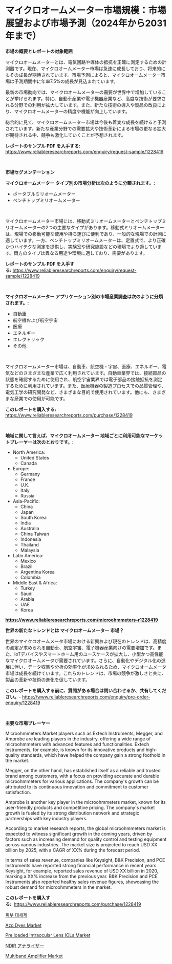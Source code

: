 <p><h1>マイクロオームメーター市場規模：市場展望および市場予測（2024年から2031年まで）</h1></p><p><strong>市場の概要とレポートの対象範囲</strong></p>
<p><p>マイクロオームメーターとは、電気回路や導体の抵抗を正確に測定するための計測器です。現在、マイクロオームメーター市場は急速に成長しており、将来的にもその成長が期待されています。市場予測によると、マイクロオームメーター市場は予測期間中に年率7.5%の成長が見込まれています。</p><p>最新の市場動向では、マイクロオームメーターの需要が世界中で増加していることが挙げられます。特に、自動車産業や電子機器産業など、高度な技術が要求される分野での利用が拡大しています。また、新たな技術の導入や製品の改良により、マイクロオームメーターの精度や機能が向上しています。</p><p>総合的に見て、マイクロオームメーター市場は今後も着実な成長を続けると予測されています。新たな産業分野での需要拡大や技術革新による市場の更なる拡大が期待される中、競争も激化していくことが予想されます。</p></p>
<p><strong>レポートのサンプル PDF を入手する:</strong> <a href="https://www.reliableresearchreports.com/enquiry/request-sample/1228419">https://www.reliableresearchreports.com/enquiry/request-sample/1228419</a></p>
<p>&nbsp;</p>
<p><strong>市場セグメンテーション</strong></p>
<p><strong>マイクロオームメーター タイプ別の市場分析は次のように分類されます。:</strong></p>
<p><ul><li>ポータブルミリオームメーター</li><li>ベンチトップミリオームメーター</li></ul></p>
<p>&nbsp;</p>
<p><p>マイクロオームメーター市場には、移動式ミリオームメーターとベンチトップミリオームメーターの2つの主要なタイプがあります。移動式ミリオームメーターは、現場での移動可能な使用や持ち運びに便利であり、一般的な現場での計測に適しています。一方、ベンチトップミリオームメーターは、定置式で、より正確かつハイテクな測定を提供し、実験室や研究施設などの環境でより適しています。両方のタイプは異なる用途や環境に適しており、需要があります。</p></p>
<p><strong>レポートのサンプル PDF を入手する:</strong>&nbsp;<a href="https://www.reliableresearchreports.com/enquiry/request-sample/1228419">https://www.reliableresearchreports.com/enquiry/request-sample/1228419</a></p>
<p>&nbsp;</p>
<p><strong> マイクロオームメーター アプリケーション別の市場産業調査は次のように分類されます。:</strong></p>
<p><ul><li>自動車</li><li>航空機および航空宇宙</li><li>医療</li><li>エネルギー</li><li>エレクトリック</li><li>その他</li></ul></p>
<p>&nbsp;</p>
<p><p>マイクロオームメーター市場は、自動車、航空機・宇宙、医療、エネルギー、電気などのさまざまな産業で広く利用されています。自動車業界では、接続部品の状態を確認するために使用され、航空宇宙業界では電子部品の接触抵抗を測定するために利用されています。また、医療機器の製造プロセスでの品質管理や、電気工学の研究開発など、さまざまな目的で使用されています。他にも、さまざまな産業での使用が可能です。</p></p>
<p><strong>このレポートを購入する:</strong>&nbsp; <a href="https://www.reliableresearchreports.com/purchase/1228419">https://www.reliableresearchreports.com/purchase/1228419</a></p>
<p>&nbsp;</p>
<p><strong>地域に関して言えば、マイクロオームメーター 地域ごとに利用可能なマーケットプレーヤーは次のとおりです。:</strong></p>
<p><ul>
    <li>
        North America:
        <ul>
            <li>United States</li>
            <li>Canada</li>
        </ul>
    </li>
    <li>
        Europe:
        <ul>
            <li>Germany</li>
            <li>France</li>
            <li>U.K.</li>
            <li>Italy</li>
            <li>Russia</li>
        </ul>
    </li>
    <li>
        Asia-Pacific:
        <ul>
            <li>China</li>
            <li>Japan</li>
            <li>South Korea</li>
            <li>India</li>
            <li>Australia</li>
            <li>China Taiwan</li>
            <li>Indonesia</li>
            <li>Thailand</li>
            <li>Malaysia</li>
        </ul>
    </li>
    <li>
        Latin America:
        <ul>
            <li>Mexico</li>
            <li>Brazil</li>
            <li>Argentina Korea</li>
            <li>Colombia</li>
        </ul>
    </li>
    <li>
        Middle East & Africa:
        <ul>
            <li>Turkey</li>
            <li>Saudi</li>
            <li>Arabia</li>
            <li>UAE</li>
            <li>Korea</li>
        </ul>
    </li>
    </ul></p>
<p><strong><a href="https://www.reliableresearchreports.com/microohmmeters-r1228419">https://www.reliableresearchreports.com/microohmmeters-r1228419</a></strong>&nbsp;</p>
<p><strong>世界の新たなトレンドとは マイクロオームメーター 市場？</strong></p>
<p><p>世界のマイクロオームメータ市場における新興および現在のトレンドは、高精度の測定が求められる自動車、航空宇宙、電子機器産業向けの需要増加です。また、IoTデバイスやスマートホーム用のユースケースが拡大し、小型かつ高性能なマイクロオームメータが需要されています。さらに、自動化やデジタル化の進展に伴い、データ収集や分析の効率化が求められるため、マイクロオームメータ市場は成長を続けています。これらのトレンドは、市場の競争が激しさと共に、製品の革新や技術の進化を促しています。</p></p>
<p><strong>このレポートを購入する前に、質問がある場合は問い合わせるか、共有してください。</strong>- <a href="https://www.reliableresearchreports.com/enquiry/pre-order-enquiry/1228419">https://www.reliableresearchreports.com/enquiry/pre-order-enquiry/1228419</a></p>
<p>&nbsp;</p>
<p><strong>主要な市場プレーヤー</strong></p>
<p><p>Microohmmeters Market players such as Extech Instruments, Megger, and Amprobe are leading players in the industry, offering a wide range of microohmmeters with advanced features and functionalities. Extech Instruments, for example, is known for its innovative products and high-quality standards, which have helped the company gain a strong foothold in the market.</p><p>Megger, on the other hand, has established itself as a reliable and trusted brand among customers, with a focus on providing accurate and durable microohmmeters for various applications. The company's growth can be attributed to its continuous innovation and commitment to customer satisfaction.</p><p>Amprobe is another key player in the microohmmeters market, known for its user-friendly products and competitive pricing. The company's market growth is fueled by its strong distribution network and strategic partnerships with key industry players.</p><p>According to market research reports, the global microohmmeters market is expected to witness significant growth in the coming years, driven by factors such as increasing demand for quality control and testing equipment across various industries. The market size is projected to reach USD XX billion by 2025, with a CAGR of XX% during the forecast period.</p><p>In terms of sales revenue, companies like Keysight, B&K Precision, and PCE Instruments have reported strong financial performance in recent years. Keysight, for example, reported sales revenue of USD XX billion in 2020, marking a XX% increase from the previous year. B&K Precision and PCE Instruments also reported healthy sales revenue figures, showcasing the robust demand for microohmmeters in the market.</p></p>
<p><strong>このレポートを購入する:</strong>&nbsp;&nbsp;<a href="https://www.reliableresearchreports.com/purchase/1228419">https://www.reliableresearchreports.com/purchase/1228419</a></p>
<p><p><a href="https://medium.com/@jerrodhilll68/%ED%94%BC%EB%B6%80-%EB%8C%80%EC%B2%B4%EB%AC%BC-%EC%8B%9C%EC%9E%A5-%EA%B7%9C%EB%AA%A8%EB%8A%94-%EC%A0%84-%EC%84%B8%EA%B3%84-%EC%82%B0%EC%97%85%EC%97%90%EC%84%9C-%EC%B5%9C%EC%A0%81%EC%9D%98-%EB%A7%88%EC%BC%80%ED%8C%85-%EC%B1%84%EB%84%90%EC%9D%84-%EB%82%98%ED%83%80%EB%83%85%EB%8B%88%EB%8B%A4-690218f14e84">피부 대체제</a></p><p><a href="https://issuu.com/reportprime-2/docs/azo-dyes-market-size-2030.pptx">Azo Dyes Market</a></p><p><a href="https://github.com/globismark/Market-Research-Report-List-2/blob/main/pre-loaded-intraocular-lens-iols-market.md">Pre loaded Intraocular Lens IOLs Market</a></p><p><a href="https://github.com/MosesSpinka1914/Market-Research-Report-List-1/blob/main/670446923961.md">NDIR アナライザー</a></p><p><a href="https://iodized-pantydraco-05c.notion.site/Multiband-Amplifier-Market-Insights-into-Market-CAGR-Market-Trends-and-Growth-Strategies-07f5d021e1094d32a631bd195bf2db1f">Multiband Amplifier Market</a></p></p>